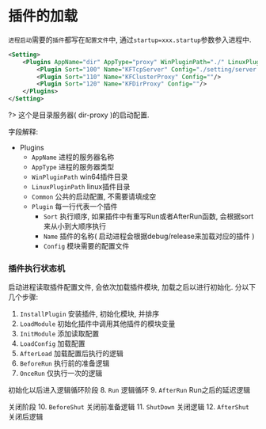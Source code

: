 # 插件的加载

`进程启动`需要的`插件`都写在`配置文件`中, 通过`startup=xxx.startup`参数参入进程中.

```xml
<Setting>
	<Plugins AppName="dir" AppType="proxy" WinPluginPath="./" LinuxPluginPath="./bin/" Common="./setting/common.startup">
		<Plugin Sort="100" Name="KFTcpServer" Config="./setting/server.network"/>
		<Plugin Sort="110" Name="KFClusterProxy" Config=""/>
		<Plugin Sort="120" Name="KFDirProxy" Config=""/>
	</Plugins>
</Setting>
```
?> 这个是目录服务器( dir-proxy )的启动配置.

字段解释:

- Plugins
  - `AppName` 进程的服务器名称
  - `AppType` 进程的服务器类型  
  - `WinPluginPath` win64插件目录  
  - `LinuxPluginPath` linux插件目录  
  - `Common` 公共的启动配置, 不需要请填成空
  - `Plugin` 每一行代表一个插件
    - `Sort` 执行顺序, 如果插件中有重写Run或者AfterRun函数, 会根据sort来从小到大顺序执行
    - `Name` 插件的名称( 启动进程会根据debug/release来加载对应的插件 )
    - `Config` 模块需要的配置文件

### 插件执行状态机

启动进程读取插件配置文件, 会依次加载插件模块, 加载之后以进行初始化. 分以下几个步骤:

1. `InstallPlugin` 安装插件, 初始化模块, 并排序
2. `LoadModule` 初始化插件中调用其他插件的模块变量
3. `InitModule` 添加读取配置
4. `LoadConfig` 加载配置
5. `AfterLoad` 加载配置后执行的逻辑
6. `BeforeRun` 执行前的准备逻辑
7. `OnceRun` 仅执行一次的逻辑

初始化以后进入逻辑循环阶段
8. `Run` 逻辑循环
9. `AfterRun` Run之后的延迟逻辑

关闭阶段
10. `BeforeShut` 关闭前准备逻辑
11. `ShutDown` 关闭逻辑
12. `AfterShut` 关闭后逻辑